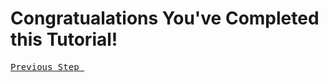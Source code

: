 # Congratualations You've Completed this Tutorial!

[<kbd> Previous Step </kbd>](https://github.com/pairing4good/tdd-next-amplify-gen2-tutorial/tree/019-step)

